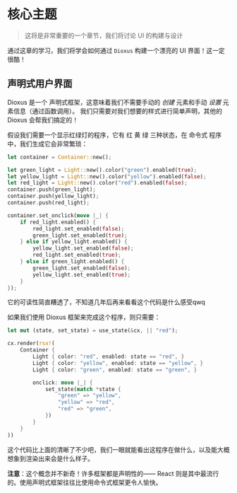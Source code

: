 # 核心主题

> 这将是非常重要的一个章节，我们将讨论 UI 的构建与设计

通过这章的学习，我们将学会如何通过 `Dioxus` 构建一个漂亮的 UI 界面！这一定很酷！

## 声明式用户界面

Dioxus 是一个 声明式框架，这意味着我们不需要手动的 *创建* 元素和手动 *设置* 元素信息（通过函数调用）。
我们只需要对我们想要的样式进行简单声明，其他的 Dioxus 会帮我们搞定的！

假设我们需要一个显示红绿灯的程序，它有 红 黄 绿 三种状态，在 命令式 程序中，我们生成它会非常繁琐：

```rust
let container = Container::new();

let green_light = Light::new().color("green").enabled(true);
let yellow_light = Light::new().color("yellow").enabled(false);
let red_light = Light::new().color("red").enabled(false);
container.push(green_light);
container.push(yellow_light);
container.push(red_light);

container.set_onclick(move |_| {
    if red_light.enabled() {
        red_light.set_enabled(false);
        green_light.set_enabled(true);
    } else if yellow_light.enabled() {
        yellow_light.set_enabled(false);
        red_light.set_enabled(true);
    } else if green_light.enabled() {
        green_light.set_enabled(false);
        yellow_light.set_enabled(true);
    }
});
```

它的可读性简直糟透了，不知道几年后再来看看这个代码是什么感受qwq

如果我们使用 Dioxus 框架来完成这个程序，则只需要：

```rust
let mut (state, set_state) = use_state(&cx, || "red");

cx.render(rsx!(
    Container {
        Light { color: "red", enabled: state == "red", }
        Light { color: "yellow", enabled: state == "yellow", }
        Light { color: "green", enabled: state == "green", }

        onclick: move |_| {
            set_state(match *state {
                "green" => "yellow",
                "yellow" => "red",
                "red" => "green",
            })
        }
    }
))
```

这个代码比上面的清晰了不少吧，我们一眼就能看出这程序在做什么，以及能大概想象到渲染出来会是什么样子。

**注意**：这个概念并不新奇！许多框架都是声明性的—— React 则是其中最流行的。使用声明式框架往往比使用命令式框架更令人愉快。